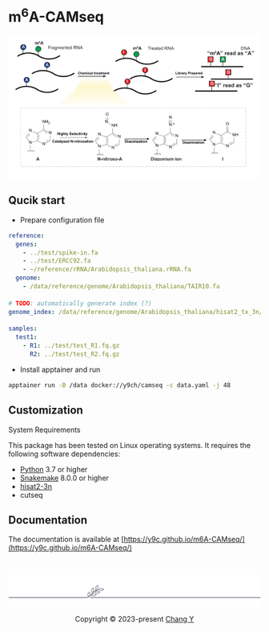 # m<sup>6</sup>A-CAMseq

![diagram](./docs/diagram.svg)

## Qucik start

- Prepare configuration file

```yaml
reference:
  genes:
    - ../test/spike-in.fa
    - ../test/ERCC92.fa
    - ~/reference/rRNA/Arabidopsis_thaliana.rRNA.fa
  genome:
    - /data/reference/genome/Arabidopsis_thaliana/TAIR10.fa

# TODO: automatically generate index (?)
genome_index: /data/reference/genome/Arabidopsis_thaliana/hisat2_tx_3n/TAIR10.release57

samples:
  test1:
    - R1: ../test/test_R1.fq.gz
      R2: ../test/test_R2.fq.gz
```

- Install apptainer and run

```bash
apptainer run -B /data docker://y9ch/camseq -c data.yaml -j 48
```

## Customization

System Requirements

This package has been tested on Linux operating systems. It requires the following software dependencies:

- [Python](https://www.python.org/downloads/) 3.7 or higher
- [Snakemake](https://snakemake.readthedocs.io/en/stable/getting_started/installation.html) 8.0.0 or higher
- [hisat2-3n](https://github.com/DaehwanKimLab/hisat2/tree/hisat-3n)
- cutseq

## Documentation

The documentation is available at [https://y9c.github.io/m6A-CAMseq/](https://y9c.github.io/m6A-CAMseq/)

&nbsp;

<p align="center">
<img
  src="https://raw.githubusercontent.com/y9c/y9c/master/resource/footer_line.svg?sanitize=true"
/>
</p>
<p align="center">
Copyright &copy; 2023-present
<a href="https://github.com/y9c" target="_blank">Chang Y</a>
</p>
<p align="center">
